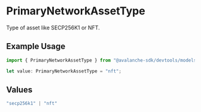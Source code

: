 # PrimaryNetworkAssetType

Type of asset like SECP256K1 or NFT.

## Example Usage

```typescript
import { PrimaryNetworkAssetType } from "@avalanche-sdk/devtools/models/components";

let value: PrimaryNetworkAssetType = "nft";
```

## Values

```typescript
"secp256k1" | "nft"
```